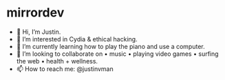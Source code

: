 # mirrordev
- 👋 Hi, I’m Justin.
- 👀 I’m interested in Cydia & ethical hacking.
- 🌱 I’m currently learning how to play the piano and use a computer.
- 💞️ I’m looking to collaborate on • music • playing video games • surfing the web • health + wellness.
- 📫 How to reach me: @justinvman
